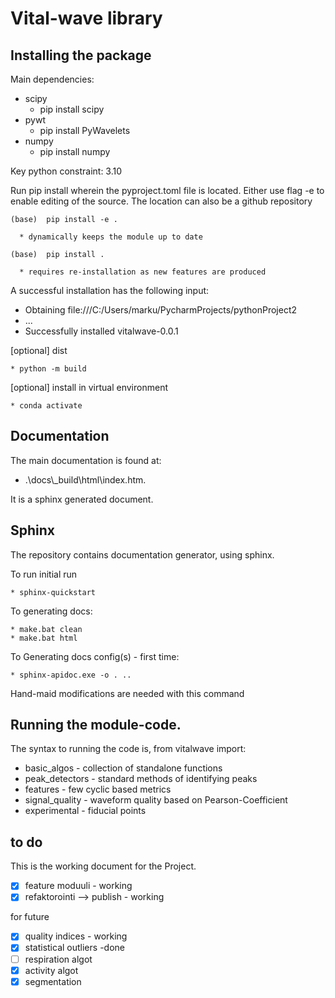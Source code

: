 # Vital-wave library

## Installing the package

Main dependencies:

* scipy 
  - pip install scipy
* pywt 
  - pip install PyWavelets
* numpy
  - pip install numpy

Key python constraint: 3.10

Run pip install wherein the pyproject.toml file is located.
Either use flag -e to enable editing of the source. 
The location can also be a github repository

    (base)  pip install -e .

      * dynamically keeps the module up to date
    
    (base)  pip install .

      * requires re-installation as new features are produced

A successful installation has the following input:

* Obtaining file:///C:/Users/marku/PycharmProjects/pythonProject2
* ...
* Successfully installed vitalwave-0.0.1

[optional] dist

    * python -m build 

[optional] install in virtual environment

    * conda activate

## Documentation

The main documentation is found at: 

* .\docs\\_build\html\index.htm. 

It is a sphinx generated document.

## Sphinx

The repository contains documentation generator, using sphinx.

To run initial run

    * sphinx-quickstart

To generating docs:

    * make.bat clean 
    * make.bat html

To Generating docs config(s) - first time:

    * sphinx-apidoc.exe -o . ..

Hand-maid modifications are needed with this command

## Running the module-code.

The syntax to running the code is, from vitalwave import:

  * basic_algos - collection of standalone functions
  * peak_detectors - standard methods of identifying peaks
  * features - few cyclic based metrics 
  * signal_quality - waveform quality based on Pearson-Coefficient
  * experimental - fiducial points

## to do

This is the working document for the Project.

- [x] feature moduuli - working
- [x] refaktorointi --> publish - working

for future
- [x] quality indices - working
- [x] statistical outliers -done
- [ ] respiration algot
- [x] activity algot
- [x] segmentation